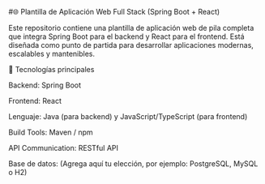#🌐 Plantilla de Aplicación Web Full Stack (Spring Boot + React)

Este repositorio contiene una plantilla de aplicación web de pila completa que integra Spring Boot para el backend y React para el frontend.
Está diseñada como punto de partida para desarrollar aplicaciones modernas, escalables y mantenibles.

🚀 Tecnologías principales

Backend: Spring Boot

Frontend: React

Lenguaje: Java (para backend) y JavaScript/TypeScript (para frontend)

Build Tools: Maven / npm

API Communication: RESTful API

Base de datos: (Agrega aquí tu elección, por ejemplo: PostgreSQL, MySQL o H2)
